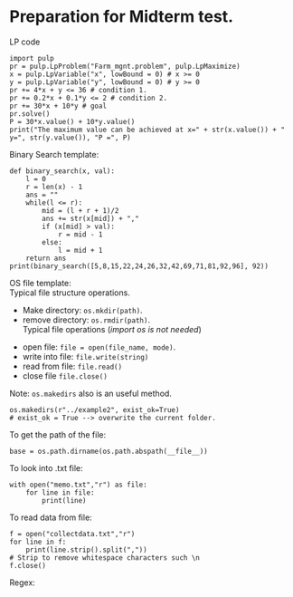 # Preparation for Midterm test.  
LP code
```
import pulp
pr = pulp.LpProblem("Farm_mgnt.problem", pulp.LpMaximize)
x = pulp.LpVariable("x", lowBound = 0) # x >= 0
y = pulp.LpVariable("y", lowBound = 0) # y >= 0
pr += 4*x + y <= 36 # condition 1.
pr += 0.2*x + 0.1*y <= 2 # condition 2.
pr += 30*x + 10*y # goal
pr.solve()
P = 30*x.value() + 10*y.value()
print("The maximum value can be achieved at x=" + str(x.value()) + " y=", str(y.value()), "P =", P) 
```  
Binary Search template:  
```
def binary_search(x, val):
    l = 0
    r = len(x) - 1
    ans = ""
    while(l <= r):
        mid = (l + r + 1)/2
        ans += str(x[mid]) + ","
        if (x[mid] > val):
            r = mid - 1
        else:
            l = mid + 1
    return ans
print(binary_search([5,8,15,22,24,26,32,42,69,71,81,92,96], 92))
```  
OS file template:  
Typical file structure operations.  
+ Make directory: `os.mkdir(path)`.  
+ remove directory: `os.rmdir(path)`.  
Typical file operations (*import os is not needed*)  
- open file: `file = open(file_name, mode)`.  
- write into file: `file.write(string)`  
- read from file: `file.read()`
- close file `file.close()`  

Note: `os.makedirs` also is an useful method.  
```
os.makedirs(r"../example2", exist_ok=True)
# exist_ok = True --> overwrite the current folder.
```  
To get the path of the file:
```
base = os.path.dirname(os.path.abspath(__file__))
```  
To look into .txt file:  
```
with open("memo.txt","r") as file:
    for line in file:
        print(line)
```  
To read data from file:  
```
f = open("collectdata.txt","r")
for line in f:
    print(line.strip().split(","))
# Strip to remove whitespace characters such \n
f.close()
```  
Regex:
```

```